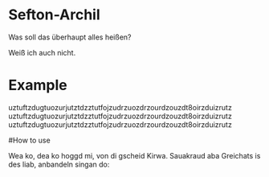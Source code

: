 # Sefton-Archil
Was soll das überhaupt alles heißen?

Weiß ich auch nicht.


# Example
uztuftzdugtuozurjutztdzztutfojzudrzuozdrzourdzouzdt8oirzduizrutz
uztuftzdugtuozurjutztdzztutfojzudrzuozdrzourdzouzdt8oirzduizrutz
uztuftzdugtuozurjutztdzztutfojzudrzuozdrzourdzouzdt8oirzduizrutz


#How to use

Wea ko, dea ko hoggd mi, von di gscheid Kirwa. Sauakraud aba Greichats is des liab, anbandeln singan do:
